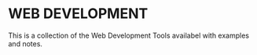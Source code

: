 # WEB DEVELOPMENT

This is a collection of the Web Development Tools availabel with examples and notes.

